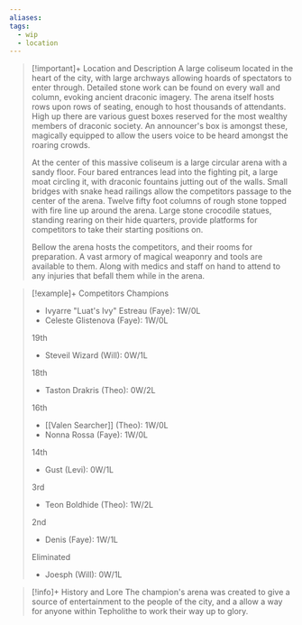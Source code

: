 ```yaml
---
aliases: 
tags:
  - wip
  - location
---
```

>[!important]+ Location and Description
>A large coliseum located in the heart of the city, with large archways allowing hoards of spectators to enter through. Detailed stone work can be found on every wall and column, evoking ancient draconic imagery. The arena itself hosts rows upon rows of seating, enough to host thousands of attendants. High up there are various guest boxes reserved for the most wealthy members of draconic society. An announcer's box is amongst these, magically equipped to allow the users voice to be heard amongst the roaring crowds. 
>
>At the center of this massive coliseum is a large circular arena with a sandy floor. Four bared entrances lead into the fighting pit, a large moat circling it, with draconic fountains jutting out of the walls. Small bridges with snake head railings allow the competitors passage to the center of the arena. Twelve fifty foot columns of rough stone topped with fire line up around the arena. Large stone crocodile statues, standing rearing on their hide quarters, provide platforms for competitors to take their starting positions on.  
>
>Bellow the arena hosts the competitors, and their rooms for preparation. A vast armory of magical weaponry and tools are available to them. Along with medics and staff on hand to attend to any injuries that befall them while in the arena. 

> [!example]+ Competitors
> Champions
> - Ivyarre "Luat's Ivy" Estreau (Faye): 1W/0L
> - Celeste Glistenova (Faye): 1W/0L
>
>19th
>- Steveil Wizard (Will): 0W/1L
>
>18th
>- Taston Drakris (Theo): 0W/2L
>
>16th
>- [[Valen Searcher]] (Theo): 1W/0L
>- Nonna Rossa (Faye): 1W/0L
>
>14th
>- Gust (Levi): 0W/1L
>
>3rd
>- Teon Boldhide (Theo): 1W/2L
>
>2nd
>- Denis (Faye): 1W/1L
>
>Eliminated
>- Joesph (Will): 0W/1L

> [!info]+ History and Lore
> The champion's arena was created to give a source of entertainment to the people of the city, and a allow a way for anyone within Tepholithe to work their way up to glory.
